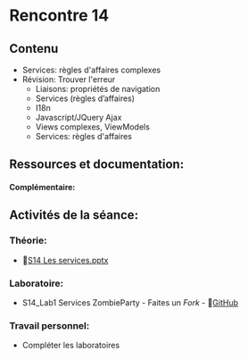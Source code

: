 # Rencontre 14

## Contenu
- Services: règles d'affaires complexes
- Révision: Trouver l'erreur
    - Liaisons: propriétés de navigation 
    - Services (règles d’affaires) 
    - I18n  
    - Javascript/JQuery Ajax
    - Views complexes, ViewModels  
    - Services: règles d'affaires 


## Ressources et documentation: 


#### Complémentaire:


## Activités de la séance: 
### Théorie:  
- 🔗[S14 Les services.pptx](BRISE)


### Laboratoire:  
- S14_Lab1 Services ZombieParty - Faites un *Fork* - 🔗[GitHub](BRISE)




### Travail personnel:
- Compléter les laboratoires